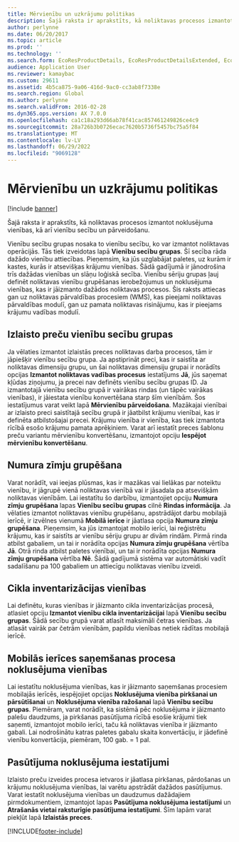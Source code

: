 ```yaml
---
title: Mērvienību un uzkrājumu politikas
description: Šajā raksta ir aprakstīts, kā noliktavas procesos izmantot noklusējuma vienības, kā arī vienību secību un pārveidošanu.
author: perlynne
ms.date: 06/20/2017
ms.topic: article
ms.prod: ''
ms.technology: ''
ms.search.form: EcoResProductDetails, EcoResProductDetailsExtended, EcoResStorageDimensionGroup, InventItemOrderSetup, UnitOfMeasureConversion, WHSRFMenuItem, WHSUOMSeqGroupTable
audience: Application User
ms.reviewer: kamaybac
ms.custom: 29611
ms.assetid: 4b5ca875-9a06-416d-9ac0-cc3ab8f7338e
ms.search.region: Global
ms.author: perlynne
ms.search.validFrom: 2016-02-28
ms.dyn365.ops.version: AX 7.0.0
ms.openlocfilehash: ca1c18a293d66ab78f41cac857461249826ce4c9
ms.sourcegitcommit: 28a726b3b0726ecac7620b5736f5457bc75a5f84
ms.translationtype: MT
ms.contentlocale: lv-LV
ms.lasthandoff: 06/29/2022
ms.locfileid: "9069128"
---
```

# <a name="unit-of-measure-and-stocking-policies"></a>Mērvienību un uzkrājumu politikas

[!include [banner](../includes/banner.md)]

Šajā raksta ir aprakstīts, kā noliktavas procesos izmantot noklusējuma vienības, kā arī vienību secību un pārveidošanu.

Vienību secību grupas nosaka to vienību secību, ko var izmantot noliktavas operācijās. Tās tiek izveidotas lapā **Vienību secību grupas**. Šī secība rāda dažādo vienību attiecības. Pieņemsim, ka jūs uzglabājat paletes, uz kurām ir kastes, kurās ir atsevišķas krājumu vienības. Šādā gadījumā ir jānodrošina trīs dažādas vienības un slāņu loģiskā secība. Vienību sēriju grupas ļauj definēt noliktavas vienību grupēšanas ierobežojumus un noklusējuma vienības, kas ir jāizmanto dažādos noliktavas procesos. Šis raksts attiecas gan uz noliktavas pārvaldības procesiem (WMS), kas pieejami noliktavas pārvaldības modulī, gan uz pamata noliktavas risinājumu, kas ir pieejams krājumu vadības modulī.

## <a name="unit-sequence-groups-for-released-products"></a>Izlaisto preču vienību secību grupas
Ja vēlaties izmantot izlaistās preces noliktavas darba procesos, tām ir jāpiešķir vienību secību grupa. Ja apstiprināt preci, kas ir saistīta ar noliktavas dimensiju grupu, un šai noliktavas dimensiju grupai ir norādīts opcijas **Izmantot noliktavas vadības procesus** iestatījums **Jā**, jūs saņemat kļūdas ziņojumu, ja precei nav definēts vienību secību grupas ID. Ja izmantotajā vienību secību grupā ir vairākas rindas (un tāpēc vairākas vienības), ir jāiestata vienību konvertēšana starp šīm vienībām. Šos iestatījumus varat veikt lapā **Mērvienību pārveidošana**. Mazākajai vienībai ar izlaisto preci saistītajā secību grupā ir jāatbilst krājumu vienībai, kas ir definēta atbilstošajai precei. Krājumu vienība ir vienība, kas tiek izmantota rīcībā esošo krājumu pamata aprēķiniem. Varat arī iestatīt preces šablonu preču variantu mērvienību konvertēšanu, izmantojot opciju **Iespējot mērvienību konvertēšanu**.

## <a name="license-plate-grouping"></a>Numura zīmju grupēšana
Varat norādīt, vai ieejas plūsmas, kas ir mazākas vai lielākas par noteiktu vienību, ir jāgrupē vienā noliktavas vienībā vai ir jāsadala pa atsevišķām noliktavas vienībām. Lai iestatītu šo darbību, izmantojiet opciju **Numura zīmju grupēšana** lapas **Vienību secību grupas** cilnē **Rindas informācija**. Ja vēlaties izmantot noliktavas vienību grupēšanu, apstrādājot darbu mobilajā ierīcē, ir izvēlnes vienumā **Mobilā ierīce** ir jāatlasa opcija **Numura zīmju grupēšana**. Pieņemsim, ka jūs izmantojat mobilo ierīci, lai reģistrētu krājumu, kas ir saistīts ar vienību sēriju grupu ar divām rindām. Pirmā rinda atbilst gabaliem, un tai ir norādīta opcijas **Numura zīmju grupēšana** vērtība **Jā**. Otrā rinda atbilst paletes vienībai, un tai ir norādīta opcijas **Numura zīmju grupēšana** vērtība **Nē**. Šādā gadījumā sistēma var automātiski vadīt sadalīšanu pa 100 gabaliem un attiecīgu noliktavas vienību izveidi.

## <a name="units-for-cycle-counting"></a>Cikla inventarizācijas vienības
Lai definētu, kuras vienības ir jāizmanto cikla inventarizācijas procesā, atlasiet opciju **Izmantot vienību cikla inventarizācijai** lapā **Vienību secību grupas**. Šādā secību grupā varat atlasīt maksimāli četras vienības. Ja atlasāt vairāk par četrām vienībām, papildu vienības netiek rādītas mobilajā ierīcē.

## <a name="default-units-for-mobile-device-receiving-processes"></a>Mobilās ierīces saņemšanas procesa noklusējuma vienības
Lai iestatītu noklusējuma vienības, kas ir jāizmanto saņemšanas procesiem mobilajās ierīcēs, iespējojiet opcijas **Noklusējuma vienība pirkšanai un pārsūtīšanai** un **Noklusējuma vienība ražošanai** lapā **Vienību secību grupas**. Piemēram, varat norādīt, ka sistēmā pēc noklusējuma ir jāizmanto palešu daudzums, ja pirkšanas pasūtījuma rīcībā esošie krājumi tiek saņemti, izmantojot mobilo ierīci, taču kā noliktavas vienība ir jāizmanto gabali. Lai nodrošinātu katras paletes gabalu skaita konvertāciju, ir jādefinē vienību konvertācija, piemēram, 100 gab. = 1 pal.

## <a name="default-order-settings"></a>Pasūtījuma noklusējuma iestatījumi
Izlaisto preču izveides procesa ietvaros ir jāatlasa pirkšanas, pārdošanas un krājumu noklusējuma vienības, lai varētu apstrādāt dažādos pasūtījumus. Varat iestatīt noklusējuma vienības un daudzumus dažādajiem pirmdokumentiem, izmantojot lapas **Pasūtījuma noklusējuma iestatījumi** un **Atrašanās vietai raksturīgie pasūtījuma iestatījumi**. Šīm lapām varat piekļūt lapā **Izlaistās preces**.





[!INCLUDE[footer-include](../../includes/footer-banner.md)]